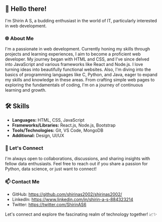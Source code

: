 ## 👋 Hello there!

I'm Shirin A S, a budding enthusiast in the world of IT, particularly interested in web development.

### 🌐 About Me

I'm a passionate in web development. Currently honing my skills through projects and learning experiences, I aim to become a proficient web developer. My journey began with HTML and CSS, and I've since delved into JavaScript and various frameworks like React and Node.js. I love turning ideas into beautifully functional websites. Also, I'm diving into the basics of programming languages like C, Python, and Java, eager to expand my skills and knowledge in these areas. From crafting simple web pages to exploring the fundamentals of coding, I'm on a journey of continuous learning and growth. 

## 🛠️ Skills

- **Languages:** HTML, CSS, JavaScript
- **Frameworks/Libraries:** React.js, Node.js, Bootstrap
- **Tools/Technologies:** Git, VS Code, MongoDB
- **Additional:** Design, UI/UX

  
### 💬 Let's Connect

I'm always open to collaborations, discussions, and sharing insights with fellow data enthusiasts. Feel free to reach out if you share a passion for Python, data science, or just want to connect!

### 📫 Contact Me

- GitHub: https://github.com/shirinas2002/shirinas2002/
- LinkedIn: https://www.linkedin.com/in/shirin-a-s-884323214
- Twitter: https://twitter.com/ShirinAS6

 Let's connect and explore the fascinating realm of technology together! 📈✨
